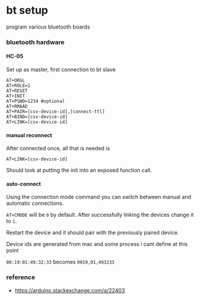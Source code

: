 bt setup
===

program various bluetooth boards

### bluetooth hardware

#### HC-05

Set up as master, first connection to bt slave

```
AT+ORGL
AT+ROLE=1
AT+RESET
AT+INIT
AT+PSWD=1234 #optional
AT+RMAAD
AT+PAIR=[csv-device-id],[connect-ttl]
AT+BIND=[csv-device-id]
AT+LINK=[csv-device-id]
```

#### manual reconnect

After connected once, all that is needed is

```
AT+LINK=[csv-device-id]
```

Should look at putting the init into an exposed function call.

#### auto-connect

Using the connection mode command you can switch between manual and automatic connections.

 `AT+CMODE` will be `0` by default.  After successfully linking the devices change it to `1`.
 
Restart the device and it should pair with the previously paired device.

Device ids are generated from mac and some process i cant define at this point

`00:19:01:49:32:33` becomes `0019,01,493233`

### reference

- https://arduino.stackexchange.com/a/22403
